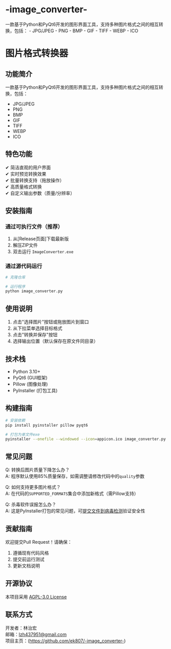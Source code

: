 # -image_converter-
一款基于Python和PyQt6开发的图形界面工具，支持多种图片格式之间的相互转换，包括： - JPG/JPEG - PNG - BMP - GIF - TIFF - WEBP - ICO


# 图片格式转换器


## 功能简介

一款基于Python和PyQt6开发的图形界面工具，支持多种图片格式之间的相互转换，包括：
- JPG/JPEG
- PNG
- BMP
- GIF
- TIFF
- WEBP
- ICO

## 特色功能

✔ 简洁直观的用户界面  
✔ 实时预览转换效果  
✔ 批量转换支持（拖放操作）  
✔ 高质量格式转换  
✔ 自定义输出参数（质量/分辨率）  

## 安装指南

### 通过可执行文件（推荐）

1. 从[Release页面]下载最新版
2. 解压ZIP文件
3. 双击运行 `ImageConverter.exe`

### 通过源代码运行

```bash
# 克隆仓库

# 运行程序
python image_converter.py
```

## 使用说明

1. 点击"选择图片"按钮或拖放图片到窗口
2. 从下拉菜单选择目标格式
3. 点击"转换并保存"按钮
4. 选择输出位置（默认保存在原文件同目录）

## 技术栈

- Python 3.10+
- PyQt6 (GUI框架)
- Pillow (图像处理)
- PyInstaller (打包工具)

## 构建指南

```bash
# 安装依赖
pip install pyinstaller pillow pyqt6

# 打包为单文件exe
pyinstaller --onefile --windowed --icon=appicon.ico image_converter.py
```

## 常见问题

Q: 转换后图片质量下降怎么办？  
A: 程序默认使用85%质量保存，如需调整请修改代码中的`quality`参数

Q: 如何支持更多图片格式？  
A: 在代码的`SUPPORTED_FORMATS`集合中添加新格式（需Pillow支持）

Q: 杀毒软件误报怎么办？  
A: 这是PyInstaller打包的常见问题，可[提交文件到病毒检测](https://www.virustotal.com/)验证安全性

## 贡献指南

欢迎提交Pull Request！请确保：
1. 遵循现有代码风格
2. 提交前运行测试
3. 更新文档说明

## 开源协议

本项目采用 [AGPL-3.0 License](LICENSE)

## 联系方式

开发者：林治宏  
邮箱：lzh437951@gmail.com  
项目主页：(https://github.com/ek807/-image_converter-)
```
